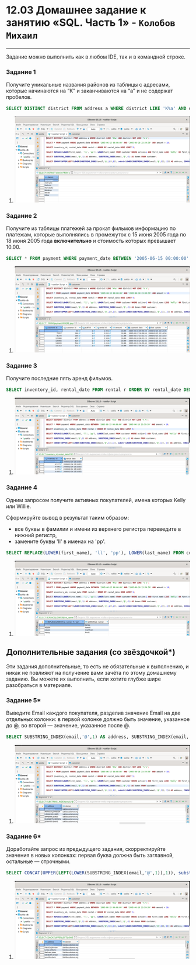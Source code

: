 # 12.03 Домашнее задание к занятию «SQL. Часть 1» - `Колобов Михаил`

---
Задание можно выполнить как в любом IDE, так и в командной строке.

### Задание 1

Получите уникальные названия районов из таблицы с адресами, которые начинаются на “K” и заканчиваются на “a” и не содержат пробелов.

```sql
SELECT DISTINCT district FROM address a WHERE district LIKE 'K%a' AND district NOT LIKE '% %';
```
1. ![01-01](https://github.com/Mikhail-2023/05_Databases_and_information_security/blob/main/12.03_screen/01-01.PNG)

### Задание 2

Получите из таблицы платежей за прокат фильмов информацию по платежам, которые выполнялись в промежуток с 15 июня 2005 года по 18 июня 2005 года **включительно** и стоимость которых превышает 10.00.

```sql
SELECT * FROM payment WHERE payment_date BETWEEN '2005-06-15 00:00:00' AND '2005-06-18 23:59:59' AND amount > 10;
```
1. ![02-01](https://github.com/Mikhail-2023/05_Databases_and_information_security/blob/main/12.03_screen/02-01.PNG)

### Задание 3

Получите последние пять аренд фильмов.

```sql
SELECT inventory_id, rental_date FROM rental r ORDER BY rental_date DESC LIMIT 5;
```
1. ![03-01](https://github.com/Mikhail-2023/05_Databases_and_information_security/blob/main/12.03_screen/03-01.PNG)

### Задание 4

Одним запросом получите активных покупателей, имена которых Kelly или Willie. 

Сформируйте вывод в результат таким образом:
- все буквы в фамилии и имени из верхнего регистра переведите в нижний регистр,
- замените буквы 'll' в именах на 'pp'.

```sql
SELECT REPLACE(LOWER(first_name), 'll', 'pp'), LOWER(last_name) FROM customer WHERE active=1 AND first_name LIKE 'Kelly' OR first_name LIKE 'Willie'
```
1. ![04-01](https://github.com/Mikhail-2023/05_Databases_and_information_security/blob/main/12.03_screen/04-01.PNG)

## Дополнительные задания (со звёздочкой*)
Эти задания дополнительные, то есть не обязательные к выполнению, и никак не повлияют на получение вами зачёта по этому домашнему заданию. Вы можете их выполнить, если хотите глубже шире разобраться в материале.

### Задание 5*

Выведите Email каждого покупателя, разделив значение Email на две отдельных колонки: в первой колонке должно быть значение, указанное до @, во второй — значение, указанное после @.

```sql
SELECT SUBSTRING_INDEX(email,'@',1) AS address, SUBSTRING_INDEX(email,'@',-1) AS domen FROM customer;
```
1. ![05-01](https://github.com/Mikhail-2023/05_Databases_and_information_security/blob/main/12.03_screen/05-01.PNG)

### Задание 6*

Доработайте запрос из предыдущего задания, скорректируйте значения в новых колонках: первая буква должна быть заглавной, остальные — строчными.

```sql
SELECT CONCAT(UPPER(LEFT(LOWER(SUBSTRING_INDEX(email,'@',1)),1)), substr(LOWER(SUBSTRING_INDEX(email,'@',1)), 2)) AS address, CONCAT(UPPER(LEFT(SUBSTRING_INDEX(email,'@',-1),1)), substr(SUBSTRING_INDEX(email,'@',-1), 2)) AS domen FROM customer;
```
1. ![06-01](https://github.com/Mikhail-2023/05_Databases_and_information_security/blob/main/12.03_screen/06-01.PNG)
